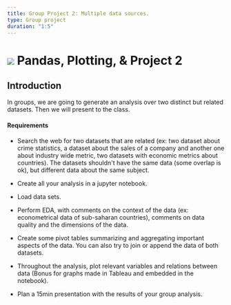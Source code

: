 ```yaml
---
title: Group Project 2: Multiple data sources.
type: Group project
duration: "1:5"
---
```


# ![](https://ga-dash.s3.amazonaws.com/production/assets/logo-9f88ae6c9c3871690e33280fcf557f33.png) Pandas, Plotting, & Project 2

## Introduction

In groups, we are going to generate an analysis over two distinct but related datasets. Then we will present to the class.

#### Requirements

- Search the web for two datasets that are related (ex: two dataset about crime statistics, a dataset about the sales of a company and another one about industry wide metric, two datasets with economic metrics about countries). The datasets shouldn't have the same data (some overlap is ok), but different data about the same subject.

- Create all your analysis in a jupyter notebook. 
- Load data sets.
- Perform EDA, with comments on the context of the data (ex: econometrical data of sub-saharan countries), comments on data quality and the dimensions of the data.
- Create some pivot tables summarizing and aggregating important aspects of the data. You can also try to join or append the data of both datasets.
- Throughout the analysis, plot relevant variables and relations between data (Bonus for graphs made in Tableau and embedded in the notebook). 
- Plan a 15min presentation with the results of your group analysis. 

